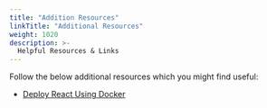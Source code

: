 ```yaml
---
title: "Addition Resources"
linkTitle: "Additional Resources"
weight: 1020
description: >-
  Helpful Resources & Links
---
```


Follow the below additional resources which you might find useful:

- [Deploy React Using Docker](https://blog.vigneshcodes.in/quick-guide-to-deploy-using-docker)
